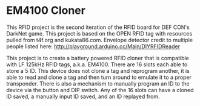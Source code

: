 EM4100 Cloner
=================

This RFID project is the second iteration of the RFID board for DEF CON's DarkNet game.  This project is based on the OPEN RFID tag with resources pulled from t4f.org and kukata86.com.  Envelope detector credit to multiple people listed here: http://playground.arduino.cc/Main/DIYRFIDReader

This project is to create a battery powered RFID cloner that is compatible with LF 125kHz RFID tags, a.k.a. EM4100.  There are 16 slots each able to store a 5 ID.  This device does not clone a tag and reprogram another, it is able to read and clone a tag and then turn around to emulate it to a proper transponder.  There is also a mechanism to manually program an ID to the device via the button and DIP switch.  Any of the 16 slots can have a cloned ID saved, a manually input ID saved, and an ID replayed from.
